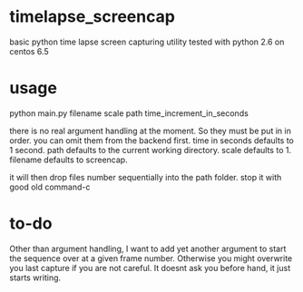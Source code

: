 timelapse_screencap
===================

basic python time lapse screen capturing utility
tested with python 2.6 on centos 6.5

usage
=====
python main.py filename scale path time_increment_in_seconds

there is no real argument handling at the moment. So they must be put in in order.
you can omit them from the backend first. 
time in seconds defaults to 1 second. 
path defaults to the current working directory.
scale defaults to 1.
filename defaults to screencap.

it will then drop files number sequentially into the path folder.
stop it with good old command-c


to-do
====
Other than argument handling, I want to add yet another argument to start the sequence over at a given frame number. Otherwise you might overwrite you last capture if you are not careful. It doesnt ask you before hand, it just starts writing.
